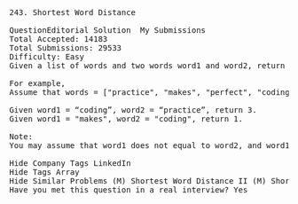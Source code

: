 <pre>
243. Shortest Word Distance  

QuestionEditorial Solution  My Submissions
Total Accepted: 14183
Total Submissions: 29533
Difficulty: Easy
Given a list of words and two words word1 and word2, return the shortest distance between these two words in the list.

For example,
Assume that words = ["practice", "makes", "perfect", "coding", "makes"].

Given word1 = “coding”, word2 = “practice”, return 3.
Given word1 = "makes", word2 = "coding", return 1.

Note:
You may assume that word1 does not equal to word2, and word1 and word2 are both in the list.

Hide Company Tags LinkedIn
Hide Tags Array
Hide Similar Problems (M) Shortest Word Distance II (M) Shortest Word Distance III
Have you met this question in a real interview? Yes  
</pre>
